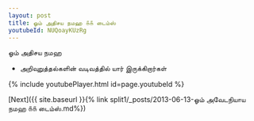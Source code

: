 ```yaml
---
layout: post
title: ஓம் அதிசய நமஹ ௧௧ டைம்ஸ்
youtubeId: NUQoayKUzRg
---
```

 
 
 ஓம் அதிசய நமஹ  
 
 -  அறிவுறுத்தல்களின் வடிவத்தில் யார் இருக்கிறார்கள் 
 
  
 
  
 
 
 
 
 
 


{% include youtubePlayer.html id=page.youtubeId %}
 
[Next]({{ site.baseurl }}{% link  split1/_posts/2013-06-13-ஓம் அவேடநியாய நமஹ ௧௧ டைம்ஸ்.md%})
 
